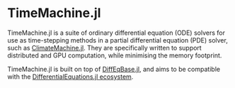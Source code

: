 # TimeMachine.jl

TimeMachine.jl is a suite of ordinary differential equation (ODE) solvers for use as
time-stepping methods in a partial differential equation (PDE) solver, such as
[ClimateMachine.jl](https://github.com/CliMA/ClimateMachine.jl). They are specifically
written to support distributed and GPU computation, while minimising the memory footprint.

TimeMachine.jl is built on top of
[DiffEqBase.jl](https://github.com/SciML/DiffEqBase.jl/), and aims to be compatible with
the [DifferentialEquations.jl ecosystem](https://diffeq.sciml.ai/latest/).

